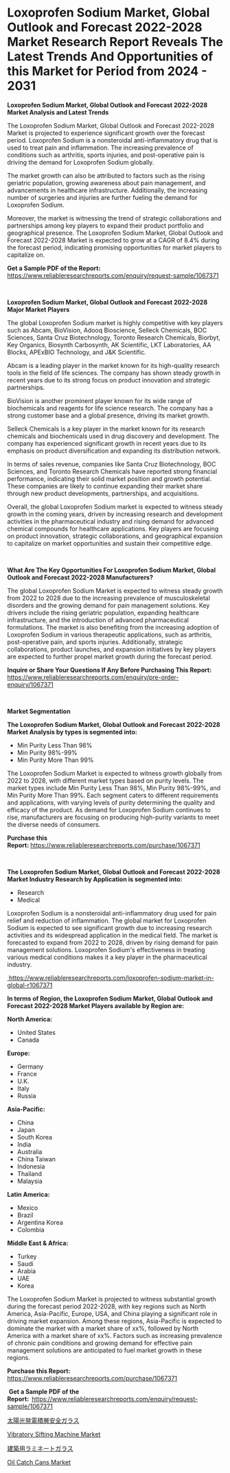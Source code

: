 <p><h1>Loxoprofen Sodium Market, Global Outlook and Forecast 2022-2028 Market Research Report Reveals The Latest Trends And Opportunities of this Market for Period from 2024 - 2031</h1></p><p><strong>Loxoprofen Sodium Market, Global Outlook and Forecast 2022-2028 Market Analysis and Latest Trends</strong></p>
<p><p>The Loxoprofen Sodium Market, Global Outlook and Forecast 2022-2028 Market is projected to experience significant growth over the forecast period. Loxoprofen Sodium is a nonsteroidal anti-inflammatory drug that is used to treat pain and inflammation. The increasing prevalence of conditions such as arthritis, sports injuries, and post-operative pain is driving the demand for Loxoprofen Sodium globally.</p><p>The market growth can also be attributed to factors such as the rising geriatric population, growing awareness about pain management, and advancements in healthcare infrastructure. Additionally, the increasing number of surgeries and injuries are further fueling the demand for Loxoprofen Sodium.</p><p>Moreover, the market is witnessing the trend of strategic collaborations and partnerships among key players to expand their product portfolio and geographical presence. The Loxoprofen Sodium Market, Global Outlook and Forecast 2022-2028 Market is expected to grow at a CAGR of 8.4% during the forecast period, indicating promising opportunities for market players to capitalize on.</p></p>
<p><strong>Get a Sample PDF of the Report:&nbsp;</strong> <a href="https://www.reliableresearchreports.com/enquiry/request-sample/1067371">https://www.reliableresearchreports.com/enquiry/request-sample/1067371</a></p>
<p>&nbsp;</p>
<p><strong>Loxoprofen Sodium Market, Global Outlook and Forecast 2022-2028 Major Market Players</strong></p>
<p><p>The global Loxoprofen Sodium market is highly competitive with key players such as Abcam, BioVision, Adooq Bioscience, Selleck Chemicals, BOC Sciences, Santa Cruz Biotechnology, Toronto Research Chemicals, Biorbyt, Key Organics, Biosynth Carbosynth, AK Scientific, LKT Laboratories, AA Blocks, APExBIO Technology, and J&K Scientific.</p><p>Abcam is a leading player in the market known for its high-quality research tools in the field of life sciences. The company has shown steady growth in recent years due to its strong focus on product innovation and strategic partnerships.</p><p>BioVision is another prominent player known for its wide range of biochemicals and reagents for life science research. The company has a strong customer base and a global presence, driving its market growth.</p><p>Selleck Chemicals is a key player in the market known for its research chemicals and biochemicals used in drug discovery and development. The company has experienced significant growth in recent years due to its emphasis on product diversification and expanding its distribution network.</p><p>In terms of sales revenue, companies like Santa Cruz Biotechnology, BOC Sciences, and Toronto Research Chemicals have reported strong financial performance, indicating their solid market position and growth potential. These companies are likely to continue expanding their market share through new product developments, partnerships, and acquisitions.</p><p>Overall, the global Loxoprofen Sodium market is expected to witness steady growth in the coming years, driven by increasing research and development activities in the pharmaceutical industry and rising demand for advanced chemical compounds for healthcare applications. Key players are focusing on product innovation, strategic collaborations, and geographical expansion to capitalize on market opportunities and sustain their competitive edge.</p></p>
<p>&nbsp;</p>
<p><strong>What Are The Key Opportunities For Loxoprofen Sodium Market, Global Outlook and Forecast 2022-2028 Manufacturers?</strong></p>
<p><p>The global Loxoprofen Sodium Market is expected to witness steady growth from 2022 to 2028 due to the increasing prevalence of musculoskeletal disorders and the growing demand for pain management solutions. Key drivers include the rising geriatric population, expanding healthcare infrastructure, and the introduction of advanced pharmaceutical formulations. The market is also benefiting from the increasing adoption of Loxoprofen Sodium in various therapeutic applications, such as arthritis, post-operative pain, and sports injuries. Additionally, strategic collaborations, product launches, and expansion initiatives by key players are expected to further propel market growth during the forecast period.</p></p>
<p><strong>Inquire or Share Your Questions If Any Before Purchasing This Report:</strong> <a href="https://www.reliableresearchreports.com/enquiry/pre-order-enquiry/1067371">https://www.reliableresearchreports.com/enquiry/pre-order-enquiry/1067371</a></p>
<p>&nbsp;</p>
<p><strong>Market Segmentation</strong></p>
<p><strong>The Loxoprofen Sodium Market, Global Outlook and Forecast 2022-2028 Market Analysis by types is segmented into:</strong></p>
<p><ul><li>Min Purity Less Than 98%</li><li>Min Purity 98%-99%</li><li>Min Purity More Than 99%</li></ul></p>
<p><p>The Loxoprofen Sodium Market is expected to witness growth globally from 2022 to 2028, with different market types based on purity levels. The market types include Min Purity Less Than 98%, Min Purity 98%-99%, and Min Purity More Than 99%. Each segment caters to different requirements and applications, with varying levels of purity determining the quality and efficacy of the product. As demand for Loxoprofen Sodium continues to rise, manufacturers are focusing on producing high-purity variants to meet the diverse needs of consumers.</p></p>
<p><strong>Purchase this Report:&nbsp;</strong><a href="https://www.reliableresearchreports.com/purchase/1067371">https://www.reliableresearchreports.com/purchase/1067371</a></p>
<p>&nbsp;</p>
<p><strong>The Loxoprofen Sodium Market, Global Outlook and Forecast 2022-2028 Market Industry Research by Application is segmented into:</strong></p>
<p><ul><li>Research</li><li>Medical</li></ul></p>
<p><p>Loxoprofen Sodium is a nonsteroidal anti-inflammatory drug used for pain relief and reduction of inflammation. The global market for Loxoprofen Sodium is expected to see significant growth due to increasing research activities and its widespread application in the medical field. The market is forecasted to expand from 2022 to 2028, driven by rising demand for pain management solutions. Loxoprofen Sodium's effectiveness in treating various medical conditions makes it a key player in the pharmaceutical industry.</p></p>
<p><a href="https://www.reliableresearchreports.com/loxoprofen-sodium-market-in-global-r1067371">&nbsp;https://www.reliableresearchreports.com/loxoprofen-sodium-market-in-global-r1067371</a></p>
<p><strong>In terms of Region, the Loxoprofen Sodium Market, Global Outlook and Forecast 2022-2028 Market Players available by Region are:</strong></p>
<p>
    <p> <strong> North America: </strong>
        <ul>
            <li>United States</li>
            <li>Canada</li>
        </ul>
        </p> 
    <p> <strong> Europe: </strong>
        <ul>
            <li>Germany</li>
            <li>France</li>
            <li>U.K.</li>
            <li>Italy</li>
            <li>Russia</li>
        </ul>
        </p> 
    <p> <strong> Asia-Pacific: </strong>
        <ul>
            <li>China</li>
            <li>Japan</li>
            <li>South Korea</li>
            <li>India</li>
            <li>Australia</li>
            <li>China Taiwan</li>
            <li>Indonesia</li>
            <li>Thailand</li>
            <li>Malaysia</li>
        </ul>
        </p> 
    <p> <strong> Latin America: </strong>
        <ul>
            <li>Mexico</li>
            <li>Brazil</li>
            <li>Argentina Korea</li>
            <li>Colombia</li>
        </ul>
        </p> 
    <p> <strong> Middle East & Africa: </strong>
        <ul>
            <li>Turkey</li>
            <li>Saudi</li>
            <li>Arabia</li>
            <li>UAE</li>
            <li>Korea</li>
        </ul>
    </p>
    </p>
<p><p>The Loxoprofen Sodium Market is projected to witness substantial growth during the forecast period 2022-2028, with key regions such as North America, Asia-Pacific, Europe, USA, and China playing a significant role in driving market expansion. Among these regions, Asia-Pacific is expected to dominate the market with a market share of xx%, followed by North America with a market share of xx%. Factors such as increasing prevalence of chronic pain conditions and growing demand for effective pain management solutions are anticipated to fuel market growth in these regions.</p></p>
<p><strong>Purchase this Report: </strong><a href="https://www.reliableresearchreports.com/purchase/1067371">https://www.reliableresearchreports.com/purchase/1067371</a></p>
<p>&nbsp;<strong>Get a Sample PDF of the Report:&nbsp;&nbsp;</strong><a href="https://www.reliableresearchreports.com/enquiry/request-sample/1067371">https://www.reliableresearchreports.com/enquiry/request-sample/1067371</a></p>
<p><strong></strong></p>
<p><p><a href="https://github.com/reliezer65/Market-Research-Report-List-1/blob/main/663511686647.md">太陽光発電積層安全ガラス</a></p><p><a href="https://www.linkedin.com/pulse/vibratory-sifting-machine-market-report-reveals-latest-trends-growth-8gbff">Vibratory Sifting Machine Market</a></p><p><a href="https://github.com/tanyaali3/Market-Research-Report-List-1/blob/main/417211386648.md">建築用ラミネートガラス</a></p><p><a href="https://www.linkedin.com/pulse/oil-catch-cansnbspmarket-focuses-market-share-size-projected-ghggf">Oil Catch Cans Market</a></p></p>